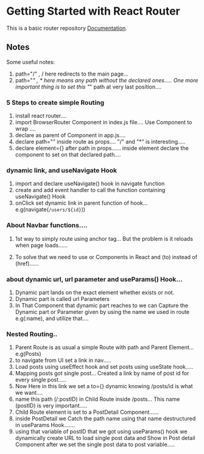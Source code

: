 # Getting Started with React Router

This is a basic router repository [Documentation](https://reactrouter.com/).

## Notes

Some useful notes:
1. path="/" , / here redirects to the main page...
2. path="*" , * here means any path without the declared ones..... One more important thing is to set this "*" path at very last position.... 

### 5 Steps to create simple Routing
1. install react router....
2. import BrowserRouter Component in index.js file.... Use <BrowserRouter> Component to wrap <App>....
3. declare <Routes> as parent of <Route> Component in app.js....
4. declare path="" inside route as props.... "/" and "*" is interesting.....
5. declare element={} after path in props...... inside element declare the component to set on that declared path....


### dynamic link, and useNavigate  Hook

1. import and declare useNavigate() hook in navigate function
2. create and add event handler to call the function containing useNavigate() Hook
3. onClick set dynamic link in parent function of hook... 
  e.g(navigate(`/users/${id}`))

  ### About Navbar functions....

  1.  1st way to simply route using anchor tag... But the problem is it reloads when page loads......

  2. To solve that we need to use <Link> or <CustomLink> Components in React and (to) instead of (href)......


  ### about dynamic url, url parameter and useParams() Hook...

  1. Dynamic part lands on the exact element whether exists or not.
  2. Dynamic part is called url Parameters
  3. In That Component that dynamic part reaches to we can Capture the Dynamic part or Parameter given by using the name we used in route e.g(:name), and utilize that....


  ### Nested Routing..
  1. Parent Route is as usual a simple Route with path and Parent Element... e.g(Posts)
  2. to navigate from UI set a link in nav.....
  3. Load posts using useEffect hook and set posts using useState hook.....
  4. Mapping posts got single post... Created a link by name of post id for every single post.....
  5. Now Here in this link we set a to={} dynamic knowing /posts/id is what we want....
  6. name this path (/:postID) in Child Route inside /posts... This name (postID) is very important.....
  7. Child Route element is set to a PostDetail Component......
  8. inside PostDetail we Catch the path name using that name destructured in useParams Hook.......
  9. using that variable of postID that we got  using useParams() hook we dynamically create URL to load single post data and Show in Post detail Component after we set the single post data to post variable.....
